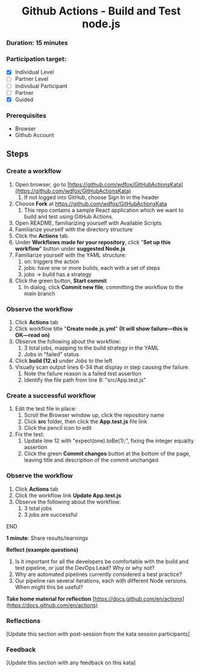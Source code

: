 <h1 align="center">Github Actions - Build and Test node.js</h1>

### Duration: 15 minutes
### Participation target:
- [x] Individual Level
- [ ] Partner Level
- [ ] Individual Participant
- [ ] Partner
- [x] Guided

### Prerequisites

- Browser
- Github Account

## Steps

### Create a workflow
1. Open browser, go to [https://github.com/wdfox/GitHubActionsKata](https://github.com/wdfox/GitHubActionsKata)
   1. If not logged into GitHub, choose Sign In in the header
2. Choose **Fork** at https://github.com/wdfox/GitHubActionsKata 
   1. This repo contains a sample React application which we want to build and test using GitHub Actions.
3. Open README, familiarizing yourself with Available Scripts
4. Familiarize yourself with the directory structure 
5. Click the **Actions** tab.
6. Under **Workflows made for your repository**, click "**Set up this workflow**" button under **suggested Node.js**
7. Familiarize yourself with the YAML structure:
   1. on: triggers the action
   2. jobs: have one or more builds, each with a set of steps
   3. jobs -> build has a strategy
8. Click the green button, **Start commit**
   1. In dialog, click **Commit new file**, committing the workflow to the main branch


### Observe the workflow
1. Click **Actions** tab
2. Click workflow title "**Create node.js.yml**" **(It will show failure—this is OK—read on)**
3. Observe the following about the workflow:
   1. 3 total jobs, mapping to the build strategy in the YAML
   2. Jobs in "failed" status
4. Click **build (12.x)** under Jobs to the left
5. Visually scan output lines 6-34 that display in step causing the failure.
   1. Note the failure reason is a failed test assertion
   2. Identify the file path from line 8: "src/App.test.js"


### Create a successful workflow
1. Edit the test file in place:
   1. Scroll the Browser window up, click the repository name
   2. Click **src** folder, then click the **App.test.js** file link
   3. Click the pencil icon to edit
2. Fix the test:
   1. Update line 12 with "expect(one).toBe(1);", fixing the integer equality assertion
   2. Click the green **Commit changes** button at the bottom of the page, leaving title and description of the commit unchanged


### Observe the workflow
1. Click **Actions** tab
2. Click the workflow link **Update App.test.js**
3. Observe the following about the workflow:
   1. 3 total jobs
   2. 3 jobs are successful

END
	
**1 minute**: Share results/learnings

**Reflect (example questions)**
1. Is it important for all the developers be comfortable with the build and test pipeline, or just the DevOps Lead? Why or why not?
2. Why are automated pipelines currently considered a best practice?
3. Our pipeline ran several iterations, each with different Node versions. When might this be useful?

**Take home material for reflection**
[https://docs.github.com/en/actions](https://docs.github.com/en/actions)


### Reflections

[Update this section with post-session from the kata session participants]


### Feedback

[Update this section with any feedback on this kata]
